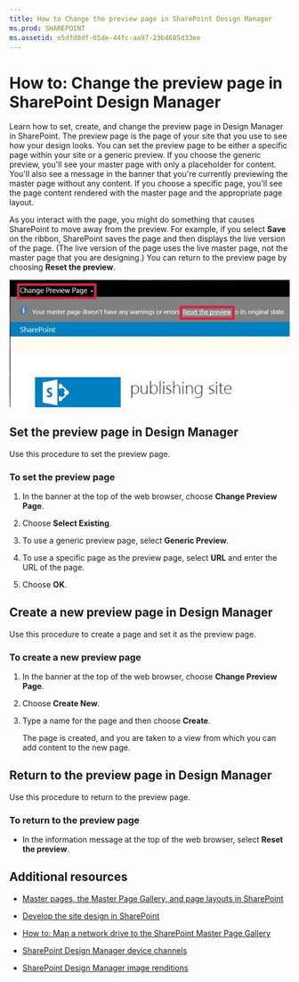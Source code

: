 ```yaml
---
title: How to Change the preview page in SharePoint Design Manager
ms.prod: SHAREPOINT
ms.assetid: e5dfd8df-65de-44fc-aa97-23b4685d33ee
---
```



# How to: Change the preview page in SharePoint Design Manager
Learn how to set, create, and change the preview page in Design Manager in SharePoint.
The preview page is the page of your site that you use to see how your design looks. You can set the preview page to be either a specific page within your site or a generic preview. If you choose the generic preview, you'll see your master page with only a placeholder for content. You'll also see a message in the banner that you're currently previewing the master page without any content. If you choose a specific page, you'll see the page content rendered with the master page and the appropriate page layout.
  
    
    

As you interact with the page, you might do something that causes SharePoint to move away from the preview. For example, if you select **Save** on the ribbon, SharePoint saves the page and then displays the live version of the page. (The live version of the page uses the live master page, not the master page that you are designing.) You can return to the preview page by choosing **Reset the preview**.
  
    
    
![The Change Preview Page and Reset Preview buttons](../../images/design-manager-preview-UI.jpg)
  
    
    

  
    
    

  
    
    

## Set the preview page in Design Manager
<a name="set"> </a>

Use this procedure to set the preview page.
  
    
    

### To set the preview page


1. In the banner at the top of the web browser, choose **Change Preview Page**.
    
  
2. Choose **Select Existing**.
    
  
3. To use a generic preview page, select **Generic Preview**.
    
  
4. To use a specific page as the preview page, select **URL** and enter the URL of the page.
    
  
5. Choose **OK**.
    
  

## Create a new preview page in Design Manager
<a name="new"> </a>

Use this procedure to create a page and set it as the preview page.
  
    
    

### To create a new preview page


1. In the banner at the top of the web browser, choose **Change Preview Page**.
    
  
2. Choose **Create New**.
    
  
3. Type a name for the page and then choose **Create**.
    
    The page is created, and you are taken to a view from which you can add content to the new page.
    
  

## Return to the preview page in Design Manager
<a name="return"> </a>

Use this procedure to return to the preview page.
  
    
    

### To return to the preview page


- In the information message at the top of the web browser, select **Reset the preview**.
    
  

## Additional resources
<a name="addresources"> </a>


-  [Master pages, the Master Page Gallery, and page layouts in SharePoint](master-pages-the-master-page-gallery-and-page-layouts-in-sharepoint.md)
    
  
-  [Develop the site design in SharePoint](develop-the-site-design-in-sharepoint.md)
    
  
-  [How to: Map a network drive to the SharePoint Master Page Gallery](how-to-map-a-network-drive-to-the-sharepoint-master-page-gallery.md)
    
  
-  [SharePoint Design Manager device channels](sharepoint-design-manager-device-channels.md)
    
  
-  [SharePoint Design Manager image renditions](sharepoint-design-manager-image-renditions.md)
    
  


